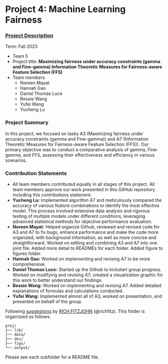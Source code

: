 # Project 4: Machine Learning Fairness

### [Project Description](doc/project4_desc.md)

Term: Fall 2023

+ Team 5
+ Project title: **Maximizing fairness under accuracy constraints (gamma and Fine-gamma) Information Theoretic Measures for Fairness-aware Feature Selection (FFS)**
+ Team members
	+ Noreen Mayat
	+ Hannah Gao
	+ Daniel Thomas Luce
	+ Bessie Wang
	+ Yufei Wang
 	+ Yucheng Lu
### Project Summary
In this project, we focused on tasks A3 (Maximizing fairness under accuracy constraints (gamma and Fine-gamma)) and A7 (Information Theoretic Measures for Fairness-aware Feature Selection (FFS)). Our primary objective was to conduct a comparative analysis of gamma, Fine-gamma, and FFS, assessing their effectiveness and efficiency in various scenarios.

### Contribution Statements
- All team members contributed equally in all stages of this project. All team members approve our work presented in this GitHub repository including this contributions statement.
- **Yucheng Lu:** Implemented algorithm A7 and meticulously compared the accuracy of various feature combinations to identify the most effective model. This process involved extensive data analysis and rigorous testing of multiple models under different conditions, leveraging advanced statistical methods for objective performance evaluation.
- **Noreen Mayat:** Helped organize Github, reviewed and revised code for A3 and A7 to fix bugs, enhance performance and make the code more organized, with background information, as well as more concise and straightforward. Worked on editing and combining A3 and A7 into one joint file. Added more detail to READMEs for each folder. Added figure to figures folder.  
- **Hannah Gao:** Worked on implementing and revising A7 to be more comprehensive. 
- **Daniel Thomas Luce:** Started up the Github to kickstart group progress. Worked on modifying and revising A7; created a visualization graphic for this work to better understand our findings. 
- **Bessie Wang:** Worked on implementing and revising A7. Added detailed explanations of formulas and calculations conducted. 
- **Yufei Wang:** Implemented almost all of A3, worked on presentation, and presented on behalf of the group. 
  
Following [suggestions](http://nicercode.github.io/blog/2013-04-05-projects/) by [RICH FITZJOHN](http://nicercode.github.io/about/#Team) (@richfitz). This folder is orgarnized as follows.

```
proj/
├── lib/
├── data/
├── doc/
├── figs/
└── output/
```

Please see each subfolder for a README file.
